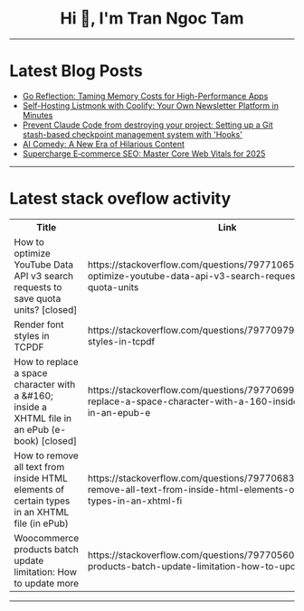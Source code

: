 <h1 align="center">Hi 👋, I'm Tran Ngoc Tam</h1>

---

# Latest Blog Posts 
<!-- BLOG-POST-LIST:START -->
- [Go Reflection: Taming Memory Costs for High-Performance Apps](https://dev.to/jones_charles_ad50858dbc0/go-reflection-taming-memory-costs-for-high-performance-apps-5f6e)
- [Self-Hosting Listmonk with Coolify: Your Own Newsletter Platform in Minutes](https://dev.to/jaskarandeogan/self-hosting-listmonk-with-coolify-your-own-newsletter-platform-in-minutes-50j1)
- [Prevent Claude Code from destroying your project: Setting up a Git stash-based checkpoint management system with &#39;Hooks&#39;](https://dev.to/ztor2/prevent-claude-code-from-destroying-your-project-setting-up-a-git-stash-based-checkpoint-1721)
- [AI Comedy: A New Era of Hilarious Content](https://dev.to/sebastian_reid999/ai-comedy-a-new-era-of-hilarious-content-40j2)
- [Supercharge E‑commerce SEO: Master Core Web Vitals for 2025](https://dev.to/ramer2b58cbe46bc8/supercharge-e-commerce-seo-master-core-web-vitals-for-2025-2p4p)
<!-- BLOG-POST-LIST:END -->

---

# Latest stack oveflow activity
<table>
  <tr><th>Title</th><th>Link</th></tr>
  <!-- STACKOVERFLOW:START --><tr><td>How to optimize YouTube Data API v3 search requests to save quota units? [closed]</td><td>https://stackoverflow.com/questions/79771065/how-to-optimize-youtube-data-api-v3-search-requests-to-save-quota-units</td></tr><tr><td>Render font styles in TCPDF</td><td>https://stackoverflow.com/questions/79770979/render-font-styles-in-tcpdf</td></tr><tr><td>How to replace a space character with a &amp;#160; inside a XHTML file in an ePub &lpar;e-book&rpar; [closed]</td><td>https://stackoverflow.com/questions/79770699/how-to-replace-a-space-character-with-a-160-inside-a-xhtml-file-in-an-epub-e</td></tr><tr><td>How to remove all text from inside HTML elements of certain types in an XHTML file &lpar;in ePub&rpar;</td><td>https://stackoverflow.com/questions/79770683/how-to-remove-all-text-from-inside-html-elements-of-certain-types-in-an-xhtml-fi</td></tr><tr><td>Woocommerce products batch update limitation: How to update more</td><td>https://stackoverflow.com/questions/79770560/woocommerce-products-batch-update-limitation-how-to-update-more</td></tr><!-- STACKOVERFLOW:END -->
</table>

---


